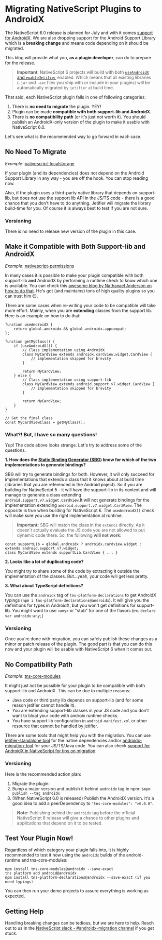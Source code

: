 # Migrating NativeScript Plugins to AndroidX 

The NativeScript 6.0 release is planned for July and with it comes [support for AndroidX](https://www.nativescript.org/blog/support-for-androidx-in-nativescript). We are also dropping support for the Android Support Library which is a **breaking change** and means code depending on it should be migrated.

This blog will provide what you, **as a plugin developer**, can do to prepare for the release. 

> **Important**: NativeScript 6 projects will build with both [`useAndroidX` and `enableJetifier`](https://developer.android.com/jetpack/androidx#using_androidx) enabled. Which means that all existing libraries (`.jar` and `.aar` files you ship with or include in your plugins) will be automatically migrated by `jetifier` at build time. 

That said, each NativeScript plugin falls in one of following categories:

1. There is **no need to migrate** the plugin. YEY!
2. Plugin can be made **compatible with both support-lib and AndroidX**.
3. There is **no compatibility path** (or it's just not worth it). You should publish an AndroidX-only version of the plugin to make it usable with NativeScript 6.0. 

<!-- 
Here is a flowchart that will help you determine which category does your plugin fall into:

![androidx-flowchart](https://i.imgur.com/iSbGieY.jpg)
-->

Let's see what is the recommended way to go forward in each case.

## No Need To Migrate

*Example*: [nativescript-localstorage](https://market.nativescript.org/plugins/nativescript-localstorage)

If your plugin (and its dependencies) does not depend on the Android Support Library in any way - you are off the hook. You can stop reading now.

Also, if the plugin uses a third-party native library that depends on support-lib, but does not use the support lib API in the JS/TS code - there is a good chance that you don't have to do anything. Jetifier will migrate the library build-time for you. Of course it is always best to test if you are not sure.

### Versioning

There is no need to release new version of the plugin in this case.

## Make it Compatible with Both Support-lib and AndroidX

*Example*: [nativescript-permissions](https://market.nativescript.org/plugins/nativescript-permissions)

In many cases it is possible to make your plugin compatible with both support-lib **and** AndroidX by performing a runtime check to know which one is available. You can check this [awesome blog by Nathanael Anderson on how to do that](http://fluentreports.com/blog/?p=720). He's got (and maintains) tons of high quality plugins so you can trust him 😉.

There are some cases when re-writing your code to be compatible will take more effort. Mainly, when you are **extending** classes from the support lib. Here is an example on how to do that:

	function useAndroidX {
	    return global.androidx && global.androidx.appcompat;
	};
	
	function getMyClass() {
	    if (useAndroidX()) {
	        // Class implementation using AndroidX
	        class MyCardView extends androidx.cardview.widget.CardView {
	            // implementation skipped for brevity 
	        }
	    
	        return MyCardView;
	    } else {
	        // Class implementation using support-lib
	        class MyCardView extends android.support.v7.widget.CardView {
	            // implementation skipped for brevity 
	        }    
	    
	        return MyCardView;
	    }
	}
	
	// Get the final class
	const MyCardViewClass = getMyClass();

### What?! But, I have so many questions!

Yup! The code above looks strange. Let's try to address some of the questions.

**1. How does the [Static Binding Generator (SBG)](https://www.nativescript.org/blog/static-binding-generator---what-is-it-good-for) know for which of the two implementations to generate bindings?**
 
SBG will try to generate bindings for both. However, it will only succeed for implementations that extends a class that it knows about at build time (libraries that you are referenced in the Android poject). So if you are building for NativeScript 5 - it will have the support-lib in its context and will manage to generate a class extending `android.support.v7.widget.CardView`.It will not generate bindings for the implementation extending `android.support.v7.widget.CardView`. The opposite is true when building for NativeScript 6. The `useAndroidX()` check will make sure you use the right implementation at runtime.

> **Important:** SBG will match the class in the `extends` directly. As it doesn't actually evaluate the JS code you are not allowed to put dynamic code there. So, the following **will not work**:

	const supportLib = global.androidx ? androidx.cardview.widget : extends android.support.v7.widget;
	class MyCardView extends supportLib.CardView { ... }

**2. Looks like a lot of duplicating code?**

You might try to share some of the code by extracting it outside the implementation of the classes. But...yeah, your code will get less pretty.

**3. What about TypeScript definitions?**

You can use the `androidx` tag of `tns-platform-declarations` to get AndroidX typings (`npm i tns-platform-declarations@androidx`). It will give you the definitions for types in AndroidX, but you won't get definitions for support-lib. You might want to use `<any>` or "stub" for one of the flavors (ex. `declare var androidx:any;`)

### Versioning

Once you're done with migration, you can safely publish these changes as a minor or patch release of the plugin. The good part is that you can do this now and your plugin will be usable with NativeScript 6 when it comes out. 

## No Compatibility Path

*Example*: [tns-core-modules](https://github.com/NativeScript/NativeScript/tree/androidx/tns-core-modules)

It might just not be possible for your plugin to be compatible with both support-lib and AndroidX. This can be due to multiple reasons: 

- Java code or third party lib depends on support-lib (and for some reason jetifier cannot handle it).
- You are extending support-lib classes in your JS code and you don't want to bloat your code with androix runtime checks.
- You have support lib configuration in `android-manifest.xml` or other resource that cannot be handled by jetifier.

There are some tools that might help you with the migration. You can use [jetifier-standalone tool](https://developer.android.com/studio/command-line/jetifier) for the native dependencies and/or [androidx-migration-tool](https://github.com/NativeScript/androidx-migration-tool) for your JS/TS/Java code. You can also check [support for AndroidX in NativeScript for tips on migration](https://www.nativescript.org/blog/support-for-androidx-in-nativescript). 

### Versioning

Here is the recommended action plan:

1. Migrate the plugin.
2. Bump a major version and publish it behind `androidx` tag in npm: `$npm publish --tag androidx`
3. (When NativeScript 6.0 is released) Publish the AndroidX version. It's a good idea to add a peerDependency to `"tns-core-modules": ">6.0.0"`.

> **Note:** Publishing behind the `androidx` tag before the official NativeScript 6 release will give a chance to other plugins and applications that depend on it to be tested.

## Test Your Plugin Now!

Regardless of which category your plugin falls into, it is highly recommended to test it now using the `androidx` builds of the android-runtime and tns-core-modules:

	npm install tns-core-modules@androidx --save-exact
	tns platform add android@androidx
	npm install tns-platform-declarations@androidx --save-exact (if you need typings)

You can then run your demo projects to assure everything is working as expected.

## Getting Help

Handling breaking changes can be tedious, but we are here to help. Reach out to us in the [NativeScript slack - #androidx-migration channel](https://nativescriptcommunity.slack.com/messages/CJ3RVMFBP) if you get stuck.

